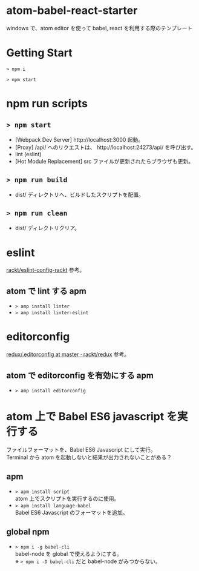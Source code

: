# atom-babel-react-starter
windows で、atom editor を使って babel, react を利用する際のテンプレート

# Getting Start
`> npm i`

`> npm start`

# npm run scripts
## `> npm start`
- [Webpack Dev Server] http://localhost:3000 起動。
- [Proxy] /api/ へのリクエストは、 http://localhost:24273/api/ を呼び出す。
- lint (eslint)
- [Hot Module Replacement] src ファイルが更新されたらブラウザも更新。

## `> npm run build`
- dist/ ディレクトリへ、ビルドしたスクリプトを配置。

## `> npm run clean`
- dist/ ディレクトリクリア。

# eslint
[rackt/eslint-config-rackt](https://github.com/rackt/eslint-config-rackt)
 参考。

## atom で lint する apm
- `> amp install linter`
- `> amp install linter-eslint`

# editorconfig
[redux/.editorconfig at master · rackt/redux](https://github.com/rackt/redux/blob/master/.editorconfig) 参考。

## atom で editorconfig を有効にする apm
- `> amp install editorconfig`

# atom 上で Babel ES6 javascript を実行する
ファイルフォーマットを、Babel ES6 Javascript にして実行。  
Terminal から atom を起動しないと結果が出力されないことがある？

## apm
- `> apm install script`  
atom 上でスクリプトを実行するのに使用。
- `> apm install language-babel`  
Babel ES6 Javascript のフォーマットを追加。

## global npm
- `> npm i -g babel-cli`  
babel-node を global で使えるようにする。  
※ `> npm i -D babel-cli` だと babel-node がみつからない。
